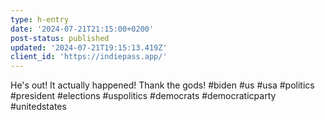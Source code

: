 ```yaml
---
type: h-entry
date: '2024-07-21T21:15:00+0200'
post-status: published
updated: '2024-07-21T19:15:13.419Z'
client_id: 'https://indiepass.app/'
---
```

He's out! It actually happened! Thank the gods! #biden #us #usa #politics #president #elections #uspolitics #democrats #democraticparty #unitedstates
